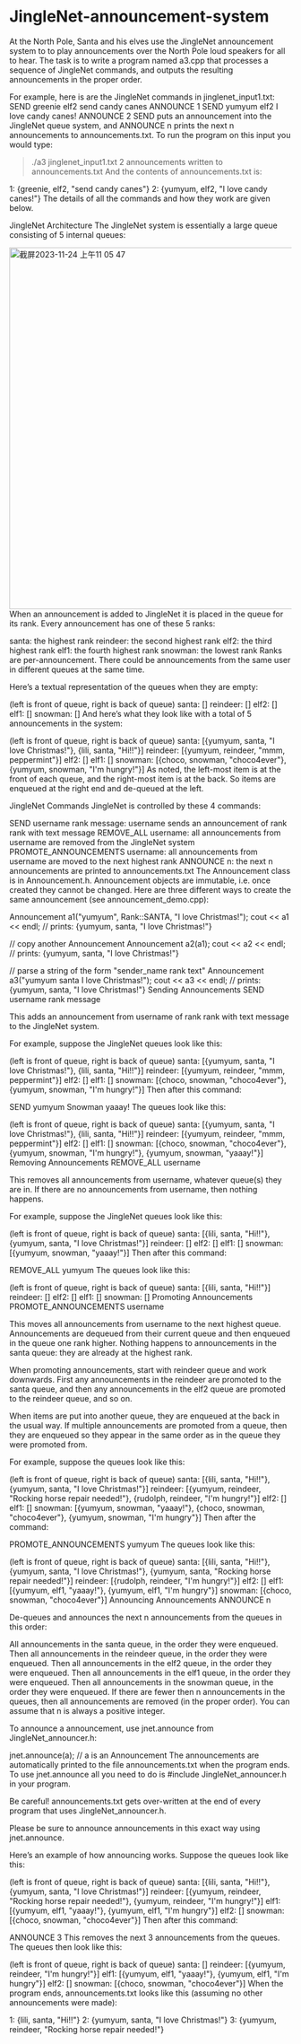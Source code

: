 # JingleNet-announcement-system

At the North Pole, Santa and his elves use the JingleNet announcement system to to play announcements over the North Pole loud speakers for all to hear.
The task is to write a program named a3.cpp that processes a sequence of JingleNet commands, and outputs the resulting announcements in the proper order.

For example, here is are the JingleNet commands in jinglenet_input1.txt:
SEND greenie elf2 send candy canes
ANNOUNCE 1
SEND yumyum elf2 I love candy canes!
ANNOUNCE 2
SEND puts an announcement into the JingleNet queue system, and ANNOUNCE n prints the next n announcements to announcements.txt. To run the program on this input you would type:

> ./a3 jinglenet_input1.txt
2 announcements written to announcements.txt
And the contents of announcements.txt is:

1: {greenie, elf2, "send candy canes"}
2: {yumyum, elf2, "I love candy canes!"}
The details of all the commands and how they work are given below.

JingleNet Architecture
The JingleNet system is essentially a large queue consisting of 5 internal queues:

<img width="645" alt="截屏2023-11-24 上午11 05 47" src="https://github.com/yanjunq/JingleNet-announcement-system/assets/143913255/1a2175a2-6b77-4595-9038-b30fa1d64159">
When an announcement is added to JingleNet it is placed in the queue for its rank. Every announcement has one of these 5 ranks:

santa: the highest rank
reindeer: the second highest rank
elf2: the third highest rank
elf1: the fourth highest rank
snowman: the lowest rank
Ranks are per-announcement. There could be announcements from the same user in different queues at the same time.

Here’s a textual representation of the queues when they are empty:

(left is front of queue, right is back of queue)
   santa: []
reindeer: []
    elf2: []
    elf1: []
 snowman: []
And here’s what they look like with a total of 5 announcements in the system:

(left is front of queue, right is back of queue)
   santa: [{yumyum, santa, "I love Christmas!"}, {lili, santa, "Hi!!"}]
reindeer: [{yumyum, reindeer, "mmm, peppermint"}]
    elf2: []
    elf1: []
 snowman: [{choco, snowman, "choco4ever"}, {yumyum, snowman, "I'm hungry!"}]
As noted, the left-most item is at the front of each queue, and the right-most item is at the back. So items are enqueued at the right end and de-queued at the left.

JingleNet Commands
JingleNet is controlled by these 4 commands:

SEND username rank message: username sends an announcement of rank rank with text message
REMOVE_ALL username: all announcements from username are removed from the JingleNet system
PROMOTE_ANNOUNCEMENTS username: all announcements from username are moved to the next highest rank
ANNOUNCE n: the next n announcements are printed to announcements.txt
The Announcement class is in Announcement.h. Announcement objects are immutable, i.e. once created they cannot be changed. Here are three different ways to create the same announcement (see announcement_demo.cpp):

Announcement a1("yumyum", Rank::SANTA, "I love Christmas!");
cout << a1 << endl; // prints: {yumyum, santa, "I love Christmas!"}

// copy another Announcement
Announcement a2(a1);
cout << a2 << endl; // prints: {yumyum, santa, "I love Christmas!"}

// parse a string of the form "sender_name rank text"
Announcement a3("yumyum santa I love Christmas!");
cout << a3 << endl; // prints: {yumyum, santa, "I love Christmas!"}
Sending Announcements
SEND username rank message

This adds an announcement from username of rank rank with text message to the JingleNet system.

For example, suppose the JingleNet queues look like this:

(left is front of queue, right is back of queue)
   santa: [{yumyum, santa, "I love Christmas!"}, {lili, santa, "Hi!!"}]
reindeer: [{yumyum, reindeer, "mmm, peppermint"}]
    elf2: []
    elf1: []
 snowman: [{choco, snowman, "choco4ever"}, {yumyum, snowman, "I'm hungry!"}]
Then after this command:

SEND yumyum Snowman yaaay!
The queues look like this:

(left is front of queue, right is back of queue)
   santa: [{yumyum, santa, "I love Christmas!"}, {lili, santa, "Hi!!"}]
reindeer: [{yumyum, reindeer, "mmm, peppermint"}]
    elf2: []
    elf1: []
 snowman: [{choco, snowman, "choco4ever"}, {yumyum, snowman, "I'm hungry!"}, 
           {yumyum, snowman, "yaaay!"}]
Removing Announcements
REMOVE_ALL username

This removes all announcements from username, whatever queue(s) they are in. If there are no announcements from username, then nothing happens.

For example, suppose the JingleNet queues look like this:

(left is front of queue, right is back of queue)
   santa: [{lili, santa, "Hi!!"}, {yumyum, santa, "I love Christmas!"}]
reindeer: []
    elf2: []
    elf1: []
 snowman: [{yumyum, snowman, "yaaay!"}]
Then after this command:

REMOVE_ALL yumyum
The queues look like this:

(left is front of queue, right is back of queue)
   santa: [{lili, santa, "Hi!!"}]
reindeer: []
    elf2: []
    elf1: []
 snowman: []
Promoting Announcements
PROMOTE_ANNOUNCEMENTS username

This moves all announcements from username to the next highest queue. Announcements are dequeued from their current queue and then enqueued in the queue one rank higher. Nothing happens to announcements in the santa queue: they are already at the highest rank.

When promoting announcements, start with reindeer queue and work downwards. First any announcements in the reindeer are promoted to the santa queue, and then any announcements in the elf2 queue are promoted to the reindeer queue, and so on.

When items are put into another queue, they are enqueued at the back in the usual way. If multiple announcements are promoted from a queue, then they are enqueued so they appear in the same order as in the queue they were promoted from.

For example, suppose the queues look like this:

(left is front of queue, right is back of queue)
   santa: [{lili, santa, "Hi!!"}, {yumyum, santa, "I love Christmas!"}]
reindeer: [{yumyum, reindeer, "Rocking horse repair needed!"}, 
           {rudolph, reindeer, "I'm hungry!"}]
    elf2: []
    elf1: []
 snowman: [{yumyum, snowman, "yaaay!"}, {choco, snowman, "choco4ever"}, 
           {yumyum, snowman, "I'm hungry"}]
Then after the command:

PROMOTE_ANNOUNCEMENTS yumyum
The queues look like this:

(left is front of queue, right is back of queue)
   santa: [{lili, santa, "Hi!!"}, {yumyum, santa, "I love Christmas!"}, 
           {yumyum, santa, "Rocking horse repair needed!"}]
reindeer: [{rudolph, reindeer, "I'm hungry!"}]
    elf2: []
    elf1: [{yumyum, elf1, "yaaay!"}, {yumyum, elf1, "I'm hungry"}]
 snowman: [{choco, snowman, "choco4ever"}]
Announcing Announcements
ANNOUNCE n

De-queues and announces the next n announcements from the queues in this order:

All announcements in the santa queue, in the order they were enqueued.
Then all announcements in the reindeer queue, in the order they were enqueued.
Then all announcements in the elf2 queue, in the order they were enqueued.
Then all announcements in the elf1 queue, in the order they were enqueued.
Then all announcements in the snowman queue, in the order they were enqueued.
If there are fewer then n announcements in the queues, then all announcements are removed (in the proper order). You can assume that n is always a positive integer.

To announce a announcement, use jnet.announce from JingleNet_announcer.h:

jnet.announce(a);  // a is an Announcement
The announcements are automatically printed to the file announcements.txt when the program ends. To use jnet.announce all you need to do is #include JingleNet_announcer.h in your program.

Be careful! announcements.txt gets over-written at the end of every program that uses JingleNet_announcer.h.

Please be sure to announce announcements in this exact way using jnet.announce.

Here’s an example of how announcing works. Suppose the queues look like this:

(left is front of queue, right is back of queue)
   santa: [{lili, santa, "Hi!!"}, {yumyum, santa, "I love Christmas!"}]
reindeer: [{yumyum, reindeer, "Rocking horse repair needed!"}, 
           {yumyum, reindeer, "I'm hungry!"}]
    elf1: [{yumyum, elf1, "yaaay!"}, {yumyum, elf1, "I'm hungry"}]
    elf2: []
 snowman: [{choco, snowman, "choco4ever"}]
Then after this command:

ANNOUNCE 3
This removes the next 3 announcements from the queues. The queues then look like this:

(left is front of queue, right is back of queue)
   santa: []
reindeer: [{yumyum, reindeer, "I'm hungry!"}]
    elf1: [{yumyum, elf1, "yaaay!"}, {yumyum, elf1, "I'm hungry"}]
    elf2: []
 snowman: [{choco, snowman, "choco4ever"}]
When the program ends, announcements.txt looks like this (assuming no other announcements were made):

1: {lili, santa, "Hi!!"}
2: {yumyum, santa, "I love Christmas!"}
3: {yumyum, reindeer, "Rocking horse repair needed!"}
